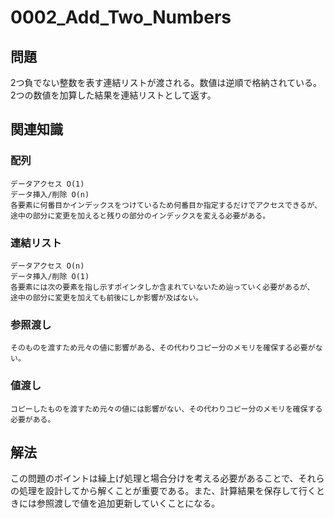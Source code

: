 # 0002_Add_Two_Numbers

## 問題

2つ負でない整数を表す連結リストが渡される。数値は逆順で格納されている。2つの数値を加算した結果を連結リストとして返す。

## 関連知識

### 配列
```
データアクセス O(1) 
データ挿入/削除 O(n)
各要素に何番目かインデックスをつけているため何番目か指定するだけでアクセスできるが、
途中の部分に変更を加えると残りの部分のインデックスを変える必要がある。
```

### 連結リスト
```
データアクセス O(n)
データ挿入/削除 O(1)
各要素には次の要素を指し示すポインタしか含まれていないため辿っていく必要があるが、
途中の部分に変更を加えても前後にしか影響が及ばない。
```

### 参照渡し
```
そのものを渡すため元々の値に影響がある、その代わりコピー分のメモリを確保する必要がない。
```

### 値渡し
```
コピーしたものを渡すため元々の値には影響がない、その代わりコピー分のメモリを確保する必要がある。
```

## 解法

この問題のポイントは繰上げ処理と場合分けを考える必要があることで、それらの処理を設計してから解くことが重要である。また、計算結果を保存して行くときには参照渡しで値を追加更新していくことになる。
